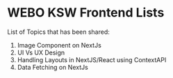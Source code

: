 # WEBO KSW Frontend Lists

List of Topics that has been shared:

1. Image Component on NextJs
2. UI Vs UX Design
3. Handling Layouts in NextJS/React using ContextAPI
4. Data Fetching on NextJs


